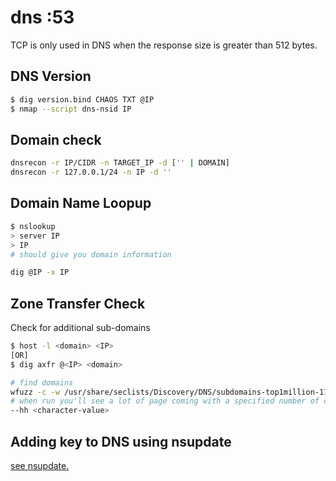 # dns :53

TCP is only used in DNS when the response size is greater than 512 bytes.

## DNS Version

```bash
$ dig version.bind CHAOS TXT @IP
$ nmap --script dns-nsid IP
```

## Domain check

```bash
dnsrecon -r IP/CIDR -n TARGET_IP -d ['' | DOMAIN]
dnsrecon -r 127.0.0.1/24 -n IP -d ''
```

## Domain Name Loopup

```bash
$ nslookup
> server IP
> IP
# should give you domain information

dig @IP -x IP
```

## Zone Transfer Check

Check for additional sub-domains

```bash
$ host -l <domain> <IP>
[OR]
$ dig axfr @<IP> <domain>

# find domains
wfuzz -c -w /usr/share/seclists/Discovery/DNS/subdomains-top1million-110000.txt -u "http://<DOMAIN>" -H "HOST: FUZZ.<DOMAIN>"
# when run you'll see a lot of page coming with a specified number of characters, to eliminate them add flag
--hh <character-value>
```

## Adding key to DNS using nsupdate

[see nsupdate.](../services/nsupdate.md)
